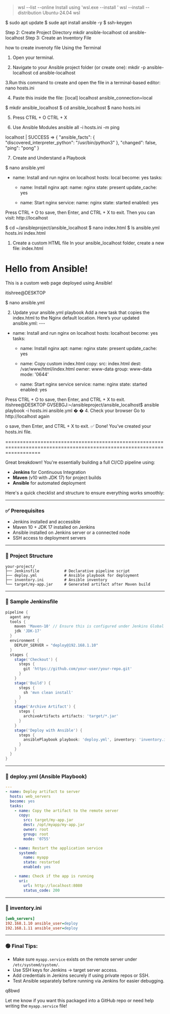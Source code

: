 >wsl --list --online 
Install using 'wsl.exe --install <Distro>'
>wsl --install --distribution Ubuntu-24.04 
>wsl


$ sudo apt update 
$ sude apt install ansible -y
$ ssh-keygen


Step 2: Create Project Directory 
mkdir ansible-localhost 
cd ansible-localhost 
Step 3: Create an Inventory File

how to create invenoty file 
Using the Terminal 
1. Open your terminal. 

2. Navigate to your Ansible project folder (or create one): 
mkdir -p ansible-localhost 
cd ansible-localhost 

3.Run this command to create and open the file in a 
terminal-based editor: 
nano hosts.ini 

4. Paste this inside the file: 
[local] 
localhost ansible_connection=local 

$ mkdir ansible_localhost 
$ cd ansible_localhost 
$ nano hosts.ini 

5. Press CTRL + O CTRL + X

6. Use Ansible Modules
 ansible all -i hosts.ini -m ping 


localhost | SUCCESS => { 
  "ansible_facts": { 
     "discovered_interpreter_python": "/usr/bin/python3" 
  }, 
  "changed": false, 
  "ping": "pong" 
} 


7. Create and Understand a Playbook

$ nano 
ansible.yml 

- name: Install and run nginx on localhost
  hosts: local
  become: yes
  tasks:
    - name: Install nginx
      apt:
        name: nginx
        state: present
        update_cache: yes

    - name: Start nginx
      service:
        name: nginx
        state: started
        enabled: yes


Press CTRL + O to save, then Enter, and CTRL + X to exit. 
Then you can visit: 
http://localhost 

$ cd ~/ansibleproject/ansible_localhost 
$ nano index.html 
$ ls ansible.yml  hosts.ini  index.html 


 1. Create a custom HTML file 
In your ansible_localhost folder, create a new file: 
index.html 
<!DOCTYPE html> 
<html> 
<head> 
<title>My Custom Nginx Page</title> 
</head> 
<body> 
<h1> Hello from Ansible!</h1> 
<p>This is a custom web page deployed using 
Ansible!</p> 
</body> 
</html> 
itishree@DESKTOP

$ nano ansible.yml 

 2. Update your ansible.yml playbook 
Add a new task that copies the index.html to the Nginx 
default location. 
Here’s your updated ansible.yml: --- 

- name: Install and run nginx on localhost
  hosts: localhost
  become: yes
  tasks:
    - name: Install nginx
      apt:
        name: nginx
        state: present
        update_cache: yes

    - name: Copy custom index.html
      copy:
        src: index.html
        dest: /var/www/html/index.html
        owner: www-data
        group: www-data
        mode: '0644'

    - name: Start nginx service
      service:
        name: nginx
        state: started
        enabled: yes


Press CTRL + O to save, then Enter, and CTRL + X to exit. 
itishree@DESKTOP 
GVSEBGJ:~/ansibleproject/ansible_localhost$ ansible 
playbook -i hosts.ini ansible.yml 
�
� 4. Check your browser 
Go to http://localhost again 










o save, then Enter, and CTRL + X to exit. 
✅ Done! You’ve created your hosts.ini file.









========================================================================================================================

Great breakdown! You're essentially building a full CI/CD pipeline using:

* **Jenkins** for Continuous Integration
* **Maven** (v10 with JDK 17) for project builds
* **Ansible** for automated deployment

Here's a quick checklist and structure to ensure everything works smoothly:

---

### ✅ **Prerequisites**

* Jenkins installed and accessible
* Maven 10 + JDK 17 installed on Jenkins
* Ansible installed on Jenkins server or a connected node
* SSH access to deployment servers

---

### 📁 **Project Structure**

```
your-project/
├── Jenkinsfile           # Declarative pipeline script
├── deploy.yml            # Ansible playbook for deployment
├── inventory.ini         # Ansible inventory
└── target/my-app.jar     # Generated artifact after Maven build
```

---

### 📄 **Sample Jenkinsfile**

```groovy
pipeline {
  agent any
  tools {
    maven 'Maven-10' // Ensure this is configured under Jenkins Global Tools
    jdk 'JDK-17'
  }
  environment {
    DEPLOY_SERVER = "deploy@192.168.1.10"
  }
  stages {
    stage('Checkout') {
      steps {
        git 'https://github.com/your-user/your-repo.git'
      }
    }
    stage('Build') {
      steps {
        sh 'mvn clean install'
      }
    }
    stage('Archive Artifact') {
      steps {
        archiveArtifacts artifacts: 'target/*.jar'
      }
    }
    stage('Deploy with Ansible') {
      steps {
        ansiblePlaybook playbook: 'deploy.yml', inventory: 'inventory.ini'
      }
    }
  }
}
```

---

### 📄 **deploy.yml (Ansible Playbook)**

```yaml
---
- name: Deploy artifact to server
  hosts: web_servers
  become: yes
  tasks:
    - name: Copy the artifact to the remote server
      copy:
        src: target/my-app.jar
        dest: /opt/myapp/my-app.jar
        owner: root
        group: root
        mode: '0755'

    - name: Restart the application service
      systemd:
        name: myapp
        state: restarted
        enabled: yes

    - name: Check if the app is running
      uri:
        url: http://localhost:8080
        status_code: 200
```

---

### 📄 **inventory.ini**

```ini
[web_servers]
192.168.1.10 ansible_user=deploy
192.168.1.11 ansible_user=deploy
```

---

### 🟢 Final Tips:

* Make sure `myapp.service` exists on the remote server under `/etc/systemd/system/`.
* Use SSH keys for Jenkins → target server access.
* Add credentials in Jenkins securely if using private repos or SSH.
* Test Ansible separately before running via Jenkins for easier debugging.

q8bwd

Let me know if you want this packaged into a GitHub repo or need help writing the `myapp.service` file!
